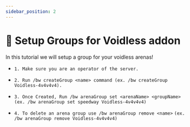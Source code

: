 ```yaml
---
sidebar_position: 2
---
```


# 👥 Setup Groups for Voidless addon

In this tutorial we will setup a group for your voidless arenas!

- `1. Make sure you are an operator of the server.`

- `2. Run /bw createGroup <name> command (ex. /bw createGroup Voidless-4v4v4v4).`

- `3. Once Created, Run /bw arenaGroup set <arenaName> <groupName>`
  `(ex. /bw arenaGroup set speedway Voidless-4v4v4v4)`
  
- `4. To delete an arena group use /bw arenaGroup remove <name>`
  `(ex. /bw arenaGroup remove Voidless-4v4v4v4)`
